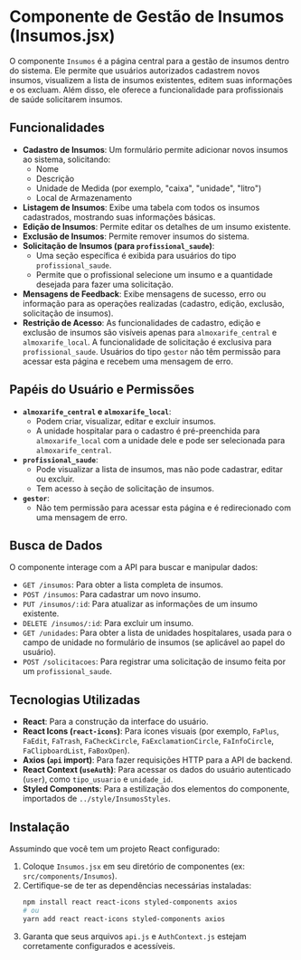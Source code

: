# Componente de Gestão de Insumos (Insumos.jsx)

O componente `Insumos` é a página central para a gestão de insumos dentro do sistema. Ele permite que usuários autorizados cadastrem novos insumos, visualizem a lista de insumos existentes, editem suas informações e os excluam. Além disso, ele oferece a funcionalidade para profissionais de saúde solicitarem insumos.

## Funcionalidades

- **Cadastro de Insumos**: Um formulário permite adicionar novos insumos ao sistema, solicitando:
  - Nome
  - Descrição
  - Unidade de Medida (por exemplo, "caixa", "unidade", "litro")
  - Local de Armazenamento
- **Listagem de Insumos**: Exibe uma tabela com todos os insumos cadastrados, mostrando suas informações básicas.
- **Edição de Insumos**: Permite editar os detalhes de um insumo existente.
- **Exclusão de Insumos**: Permite remover insumos do sistema.
- **Solicitação de Insumos (para `profissional_saude`)**:
  - Uma seção específica é exibida para usuários do tipo `profissional_saude`.
  - Permite que o profissional selecione um insumo e a quantidade desejada para fazer uma solicitação.
- **Mensagens de Feedback**: Exibe mensagens de sucesso, erro ou informação para as operações realizadas (cadastro, edição, exclusão, solicitação de insumos).
- **Restrição de Acesso**: As funcionalidades de cadastro, edição e exclusão de insumos são visíveis apenas para `almoxarife_central` e `almoxarife_local`. A funcionalidade de solicitação é exclusiva para `profissional_saude`. Usuários do tipo `gestor` não têm permissão para acessar esta página e recebem uma mensagem de erro.

## Papéis do Usuário e Permissões

- **`almoxarife_central` e `almoxarife_local`**:
  - Podem criar, visualizar, editar e excluir insumos.
  - A unidade hospitalar para o cadastro é pré-preenchida para `almoxarife_local` com a unidade dele e pode ser selecionada para `almoxarife_central`.
- **`profissional_saude`**:
  - Pode visualizar a lista de insumos, mas não pode cadastrar, editar ou excluir.
  - Tem acesso à seção de solicitação de insumos.
- **`gestor`**:
  - Não tem permissão para acessar esta página e é redirecionado com uma mensagem de erro.

## Busca de Dados

O componente interage com a API para buscar e manipular dados:

- `GET /insumos`: Para obter a lista completa de insumos.
- `POST /insumos`: Para cadastrar um novo insumo.
- `PUT /insumos/:id`: Para atualizar as informações de um insumo existente.
- `DELETE /insumos/:id`: Para excluir um insumo.
- `GET /unidades`: Para obter a lista de unidades hospitalares, usada para o campo de unidade no formulário de insumos (se aplicável ao papel do usuário).
- `POST /solicitacoes`: Para registrar uma solicitação de insumo feita por um `profissional_saude`.

## Tecnologias Utilizadas

- **React**: Para a construção da interface do usuário.
- **React Icons (`react-icons`)**: Para ícones visuais (por exemplo, `FaPlus`, `FaEdit`, `FaTrash`, `FaCheckCircle`, `FaExclamationCircle`, `FaInfoCircle`, `FaClipboardList`, `FaBoxOpen`).
- **Axios (`api` import)**: Para fazer requisições HTTP para a API de backend.
- **React Context (`useAuth`)**: Para acessar os dados do usuário autenticado (`user`), como `tipo_usuario` e `unidade_id`.
- **Styled Components**: Para a estilização dos elementos do componente, importados de `../style/InsumosStyles`.

## Instalação

Assumindo que você tem um projeto React configurado:

1.  Coloque `Insumos.jsx` em seu diretório de componentes (ex: `src/components/Insumos`).
2.  Certifique-se de ter as dependências necessárias instaladas:
    ```bash
    npm install react react-icons styled-components axios
    # ou
    yarn add react react-icons styled-components axios
    ```
3.  Garanta que seus arquivos `api.js` e `AuthContext.js` estejam corretamente configurados e acessíveis.
